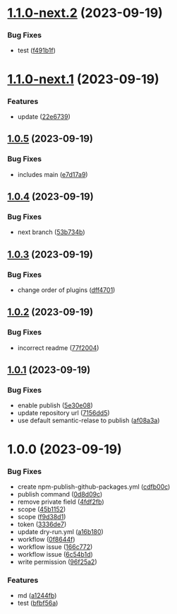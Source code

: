 # [1.1.0-next.2](https://github.com/cclap2020/my-app-semantic-release/compare/v1.1.0-next.1...v1.1.0-next.2) (2023-09-19)


### Bug Fixes

* test ([f491b1f](https://github.com/cclap2020/my-app-semantic-release/commit/f491b1fb44ff018ce4bdd2448e79f48946eee2b9))

# [1.1.0-next.1](https://github.com/cclap2020/my-app-semantic-release/compare/v1.0.5...v1.1.0-next.1) (2023-09-19)


### Features

* update ([22e6739](https://github.com/cclap2020/my-app-semantic-release/commit/22e67391aef478e0e7fb9e0c5877849a6802a5f8))

## [1.0.5](https://github.com/cclap2020/my-app-semantic-release/compare/v1.0.4...v1.0.5) (2023-09-19)

### Bug Fixes

- includes main ([e7d17a9](https://github.com/cclap2020/my-app-semantic-release/commit/e7d17a98ebd795b93d70483a9149f5523f3ce006))

## [1.0.4](https://github.com/cclap2020/my-app-semantic-release/compare/v1.0.3...v1.0.4) (2023-09-19)

### Bug Fixes

- next branch ([53b734b](https://github.com/cclap2020/my-app-semantic-release/commit/53b734b1066faeeeea78791ffe0aaad3d50994bd))

## [1.0.3](https://github.com/cclap2020/my-app-semantic-release/compare/v1.0.2...v1.0.3) (2023-09-19)

### Bug Fixes

- change order of plugins ([dff4701](https://github.com/cclap2020/my-app-semantic-release/commit/dff4701894c394c15046adb215c7e6700e9cfa29))

## [1.0.2](https://github.com/cclap2020/my-app-semantic-release/compare/v1.0.1...v1.0.2) (2023-09-19)

### Bug Fixes

- incorrect readme ([77f2004](https://github.com/cclap2020/my-app-semantic-release/commit/77f200418796def4af34cef8c3591aa190e51761))

## [1.0.1](https://github.com/cclap2020/my-app-semantic-release/compare/v1.0.0...v1.0.1) (2023-09-19)

### Bug Fixes

- enable publish ([5e30e08](https://github.com/cclap2020/my-app-semantic-release/commit/5e30e08abcd661775ef31e30c9d91066a8025695))
- update repository url ([7156dd5](https://github.com/cclap2020/my-app-semantic-release/commit/7156dd5a93c05b73e774d0b8aa129ab1f1746d75))
- use default semantic-relase to publish ([af08a3a](https://github.com/cclap2020/my-app-semantic-release/commit/af08a3a650ebf1ce15a9a92778de3e29567029f2))

# 1.0.0 (2023-09-19)

### Bug Fixes

- create npm-publish-github-packages.yml ([cdfb00c](https://github.com/cclap2020/my-app-semantic-release/commit/cdfb00c11fbf3c98430f0674b8838337f529e25c))
- publish command ([0d8d09c](https://github.com/cclap2020/my-app-semantic-release/commit/0d8d09c040c3108b6d626e2a2d7ef2efcab66486))
- remove private field ([4fdf2fb](https://github.com/cclap2020/my-app-semantic-release/commit/4fdf2fb1e4a128db425febcff8e86fcae90ab363))
- scope ([45b1152](https://github.com/cclap2020/my-app-semantic-release/commit/45b1152bad82daa79793d84051540a536e5f0964))
- scope ([f9d38d1](https://github.com/cclap2020/my-app-semantic-release/commit/f9d38d193ca4faeeb594925d1c3224b09594b9b6))
- token ([3336de7](https://github.com/cclap2020/my-app-semantic-release/commit/3336de7911a70c26aa5fd6bb5d68f78870b4194e))
- update dry-run.yml ([a16b180](https://github.com/cclap2020/my-app-semantic-release/commit/a16b1802107cef88bbc5410f7d3a434ea7a9fc33))
- workflow ([0f8644f](https://github.com/cclap2020/my-app-semantic-release/commit/0f8644f3d307b6eb37de7127e31ff2470087acfc))
- workflow issue ([166c772](https://github.com/cclap2020/my-app-semantic-release/commit/166c772dbbc29cfdbee7bc6d74801ace085fa211))
- workflow issue ([6c54b1d](https://github.com/cclap2020/my-app-semantic-release/commit/6c54b1dad021b262b4ec2a2208853ea2a0ebcd48))
- write permission ([96f25a2](https://github.com/cclap2020/my-app-semantic-release/commit/96f25a2ce4b1e91ca17614c1efe0446a50c50a3c))

### Features

- md ([a1244fb](https://github.com/cclap2020/my-app-semantic-release/commit/a1244fb0b92804ff7f5c7bbdf489064b458a1615))
- test ([bfbf56a](https://github.com/cclap2020/my-app-semantic-release/commit/bfbf56a5d66e580daed52da4a48959e6f3f11ac0))

